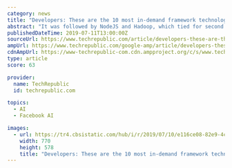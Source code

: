 ```yaml
---
category: news
title: "Developers: These are the 10 most in-demand framework technologies at top companies"
abstract: "It was followed by NodeJS and Hadoop, which tied for second at 14%. Further down the list came Django (8%), Flask (8%), and PyTorch (3%), indicating a rise in Python usage among developers—not a surprise, as Python frequently tops lists of the most ..."
publishedDateTime: 2019-07-11T13:00:00Z
sourceUrl: https://www.techrepublic.com/article/developers-these-are-the-10-most-in-demand-framework-technologies-at-top-companies/
ampUrl: https://www.techrepublic.com/google-amp/article/developers-these-are-the-10-most-in-demand-framework-technologies-at-top-companies/
cdnAmpUrl: https://www-techrepublic-com.cdn.ampproject.org/c/s/www.techrepublic.com/google-amp/article/developers-these-are-the-10-most-in-demand-framework-technologies-at-top-companies/
type: article
score: 63

provider:
  name: TechRepublic
  id: techrepublic.com

topics:
  - AI
  - Facebook AI

images:
  - url: https://tr4.cbsistatic.com/hub/i/r/2019/07/10/e116ce08-82e9-4cf0-9971-14a37766fa65/thumbnail/770x578/5e205b28aed61ccb918e24a7342c9f0f/istock-984126230.jpg
    width: 770
    height: 578
    title: "Developers: These are the 10 most in-demand framework technologies at top companies"
---
```


